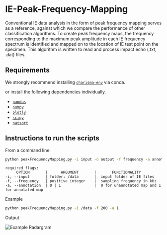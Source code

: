 # IE-Peak-Frequency-Mapping

Conventional IE data analysis in the form of peak frequency mapping serves as a reference, against which we compare the performance of other classification algorithms. To create peak frequency maps, the frequency corresponding to the maximum peak amplitude in each IE frequency spectrum is identified and mapped on to the location of IE test point on the specimen. This algorithm is written to read and process impact echo (.txt, .dat) files.


## Requirements

We strongly recommend installing  [`charisma-env`](https://github.com/TFHRCFASTNDElab/CHARISMA/blob/main/environment) via conda.

or install the following dependencies individually. 

- [`pandas`](https://pandas.pydata.org/)
- [`numpy`](http://www.numpy.org/)
- [`plotly`](https://plotly.com/python/getting-started/)
- [`scipy`](https://www.scipy.org/)
- [`natsort`](https://pypi.org/project/natsort/)




## Instructions to run the scripts

From a command line:

```bash
python peakFrequencyMapping.py -i input -o output -f frequency -a annotation
```
```
required flags:
     OPTION       |      ARGUMENT       |       FUNCTIONALITY
-i, --input       | folder: /data       |  input folder of IE files
-f, --frequency   | positive integer    |  sampling frequency in kHz
-a, --annotation  | 0 | 1               |  0 for unannotated map and 1 for annotated map

```
Example
```bash
python peakFrequencyMapping.py -i /data -f 200 -a 1
```
Output

![Example Radargram](https://github.com/TFHRCFASTNDElab/CHARISMA/blob/main/impact-echo/peak-frequency-mapping/output.png)
